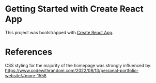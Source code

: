 # Getting Started with Create React App

This project was bootstrapped with [Create React App](https://github.com/facebook/create-react-app).

# References 

CSS styling for the majority of the homepage was strongly influenced by: https://www.codewithrandom.com/2022/08/13/personal-portfolio-website/#more-1558


